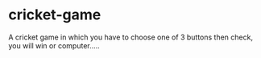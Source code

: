 # cricket-game
A cricket game in which you have to choose one of 3 buttons then check, you will win or computer.....
